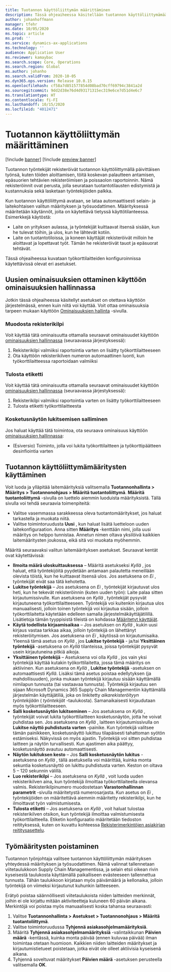```yaml
---
title: Tuotannon käyttöliittymän määrittäminen
description: Tässä ohjeaiheessa käsitellään tuotannon käyttöliittymämääritysten luontia. Kun tuotannon käyttöliittymä avataan, se lataa automaattisesti selain- ja laitekohtaisen valitun määrityksen ja työsuodattimen. Määrityksessä määritetään käytännöt, joita on käytettävä tietyssä käyttötilanteessa.
author: johanhoffmann
manager: tfehr
ms.date: 10/05/2020
ms.topic: article
ms.prod: ''
ms.service: dynamics-ax-applications
ms.technology: ''
audience: Application User
ms.reviewer: kamaybac
ms.search.scope: Core, Operations
ms.search.region: Global
ms.author: johanho
ms.search.validFrom: 2020-10-05
ms.dyn365.ops.version: Release 10.0.15
ms.openlocfilehash: cf58a7d851577854d08bad70cff69794c3841a2d
ms.sourcegitcommit: 9dd2d38e76d4d93171315ec319e6ce7d51d4e6c7
ms.translationtype: HT
ms.contentlocale: fi-FI
ms.lasthandoff: 10/15/2020
ms.locfileid: "4012471"
---
```

# <a name="configure-the-production-floor-execution-interface"></a>Tuotannon käyttöliittymän määrittäminen

[!include [banner](../includes/banner.md)]
[!include [preview banner](../includes/preview-banner.md)]

Tuotannon työntekijät rekisteröivät tuotannon käyttöliittymällä päivittäisen työnsä, kuten töiden aloittamisen, töitä koskevan palautteen antamisen, epäsuorien tehtävien rekisteröimisen ja poissaolon raportoinnin. Nämä rekisteröinnit ovat perusta, jolla seurataan tuotantotilausten edistymistä ja kustannuksia sekä lasketaan työntekijöiden palkka.

Kun tuotannon käyttöliittymä avataan, se lataa automaattisesti selain- ja laitekohtaisen valitun määrityksen ja työsuodattimen. Määrityksessä määritetään käytännöt, joita on käytettävä tietyssä käyttötilanteessa. Esimerkkejä käytöstä:

- Laite on yrityksen aulassa, ja työntekijät kuittaavat itsensä sisään, kun he tulevat töihin, ja ulos, kun he lähtevät kotiin.
- Laite on tuotantotiloissa, ja koneen käyttäjät rekisteröivät milloin he aloittavat ja lopettavat työt. Tämän he rekisteröivät tauot ja epäsuorat tehtävät.

Tässä ohjeaiheessa kuvataan työkorttilaitteiden konfiguroinnissa käytettävissä olevat eri asetukset.

## <a name="turn-on-new-features-in-feature-management"></a>Uusien ominaisuuksien ottaminen käyttöön ominaisuuksien hallinnassa

Jotkin tässä ohjeaiheessa käsitellyt asetukset on otettava käyttöön järjestelmässä, ennen kuin niitä voi käyttää. Voit ottaa ominaisuuksia tarpeen mukaan käyttöön [Ominaisuuksien hallinta](../../fin-ops-core/fin-ops/get-started/feature-management/feature-management-overview.md) -sivulla.

### <a name="generate-license-plate"></a>Muodosta rekisterikilpi

Voit käyttää tätä ominaisuutta ottamalla seuraavat ominaisuudet käyttöön [ominaisuuksien hallinnassa](../../fin-ops-core/fin-ops/get-started/feature-management/feature-management-overview.md) (seuraavassa järjestyksessä):

1. Rekisterikilpi valmiiksi raportointia varten on lisätty työkorttilaitteeseen
1. Ota käyttöön rekisterikilven numeron automaattinen luonti, kun työkorttilaitteessa raportoidaan valmiiksi

### <a name="print-label"></a>Tulosta etiketti

Voit käyttää tätä ominaisuutta ottamalla seuraavat ominaisuudet käyttöön [ominaisuuksien hallinnassa](../../fin-ops-core/fin-ops/get-started/feature-management/feature-management-overview.md) (seuraavassa järjestyksessä):

1. Rekisterikilpi valmiiksi raportointia varten on lisätty työkorttilaitteeseen
1. Tulosta etiketti työkorttilaitteesta

### <a name="allow-locking-the-touch-screen"></a>Kosketusnäytön lukitsemisen salliminen

Jos haluat käyttää tätä toimintoa, ota seuraava ominaisuus käyttöön [ominaisuuksien hallinnassa](../../fin-ops-core/fin-ops/get-started/feature-management/feature-management-overview.md):

- (Esiversio) Toiminto, jolla voi lukita työkorttilaitteen ja työkorttipäätteen desinfiointia varten

## <a name="work-with-production-floor-execution-configurations"></a>Tuotannon käyttöliittymämääritysten käyttäminen

Voit luoda ja ylläpitää laitemäärityksiä valitsemalla **Tuotannonhallinta \> Määritys \> Tuotannonohjaus \> Määritä tuotantoliittymä**. **Määritä tuotantoliittymä** -sivulla on luettelo aiemmin luoduista määrityksistä. Tällä sivulla voi tehdä seuraavia toimenpiteitä:

- Valitse vasemmassa sarakkeessa oleva tuotantomääritykset, jos haluat tarkastella ja muokata niitä.
- Valitse toimintoruudusta **Uusi** , kun haluat lisätä luetteloon uuden laitekonfiguraation. Anna sitten **Määritys** -kenttään nimi, jolla uusi määritys on helppo tunnistaa. Annetun nimen oltava yksilöivä kaikkien laitemääritysten joukossa, eikä sitä voi muokata myöhemmin.

Määritä seuraavaksi valitun laitemäärityksen asetukset. Seuraavat kentät ovat käytettävissä:

- **Ilmoita määrä uloskuittauksessa** – Määritä asetukseksi *Kyllä* , jos haluat, että työntekijöitä pyydetään antamaan palautetta meneillään olevista töistä, kun he kuittaavat itsensä ulos. Jos asetuksena on *Ei* , työntekijät eivät saa tätä kehotetta.
- **Lukitse työntekijä** – Jos asetuksena on *Ei* , työntekijät kirjautuvat ulos heti, kun he tekevät rekisteröinnin (kuten uuden työn): Laite palaa sitten kirjautumissivulle. Kun asetuksena on *Kyllä* , työntekijät pysyvät kirjautuneena työkorttilaitteeseen. Työntekijä voi kuitenkin kirjautua ulos manuaalisesti, jolloin toinen työntekijä voi kirjautua sisään, jolloin työkorttilaitetta käytetään edelleen samalla järjestelmäkäyttäjätilillä. Lisätietoja tämän tyyppisistä tileistä on kohdassa [Määritetyt käyttäjät](config-job-card-device.md#assigned-users).
- **Käytä todellista kirjaamisaikaa** – Jos asetuksen on *Kyllä* , kukin uusi kirjaus vastaa tarkkaa aikaa, jolloin työntekijä on lähettänyt rekisteröitymisen. Jos asetuksena on *Ei* , käytössä on kirjautumisaika. Yleensä tämä asetus on *Kyllä* , jos **Lukitse työntekijä** - ja/tai **Yksittäinen työntekijä** -asetuksena on *Kyllä* tilanteissa, joissa työntekijät pysyvät usein kirjautuneina pitkiä aikoja.
- **Yksittäinen työntekijä** – Asetuksena voi olla *Kyllä* , jos vain yksi työntekijä käyttää kutakin työkorttilaitetta, jossa tämä määritys on aktiivinen. Kun asetuksena on *Kyllä* , **Lukitse työntekijä** -asetuksen on automaattisesti *Kyllä*. Lisäksi tämä asetus poistaa edellytyksen (ja mahdollisuuden), jonka mukaan työntekijä kirjautuu sisään käyttämällä nimilapun tunnusta (tai vastaavaa tunnusta). Työntekijä kirjautuu sen sijaan Microsoft Dynamics 365 Supply Chain Managementiin käyttämällä järjestelmän käyttäjätiliä, joka on linkitetty *aikarekisteröityyn työntekijään* ( *työntekijät* -taulukosta). Samanaikaisesti kirjaudutaan myös työkorttilaitteeseen.
- **Salli kosketusnäytön lukitseminen** – Jos asetuksena on *Kyllä* , työntekijät voivat lukita työkorttilaitteen kosketusnäytön, jotta he voivat puhdistaa sen. Jos asetuksena on *Kyllä* , laitteen kirjautumissivulla on **Lukitse näyttö puhdistusta varten** -painike. Kun työntekijä valitsee tämän painikkeen, kosketusnäyttö lukittuu tilapäisesti tahattoman syötön estämiseksi. Näkyvissä on myös ajastin. Työntekijä voi sitten puhdistaa laitteen ja näytön turvallisesti. Kun ajastimen aika päättyy, kosketusnäyttö avautuu automaattisesti.
- **Näytön lukituksen kesto** – Jos **Salli kosketusnäytön lukitus** -asetuksena on *Kyllä* , tällä asetuksella voi määrittää, kuinka monta sekuntia kosketusnäyttö on lukittu puhdistusta varten. Keston on oltava 5 – 120 sekunnin välillä.
- **Luo rekisterikilpi** – Jos asetuksena on *Kyllä* , voit luoda uuden rekisterikilven aina, kun työntekijä ilmoittaa työkorttilaiteella olevansa valmis. Rekisterikilpinumero muodostetaan **Varastonhallinnan parametrit** -sivulla määritetystä numerosarjasta. Kun asetus on *Ei* , työntekijöiden on määritettävä aiemmin määritetty rekisterikilpi, kun he ilmoittavat työn valmistumisesta.
- **Tulosta etiketti** – Jos asetuksena on *Kyllä* , voit haluat tulostaa rekisterikilven otsikon, kun työntekijä ilmoittaa valmistumisesta työkorttilaitteella. Etiketin konfiguraatio määritetään tiedoston reitityksessä, kuten on kuvattu kohteessa [Rekisterimerkintöjen asiakirjan reititysasettelu](../warehousing/document-routing-layout-for-license-plates.md).

## <a name="clean-up-job-configurations"></a>Työmääritysten poistaminen

Tuotannon työnjohtaja valitsee tuotannon käyttöliittymän määrityksen yhteydessä määrityksen ja työsuodattimen. Nämä valinnat tallennetaan viitetaulukkoon Supply Chain Managementissa, ja selain etsii oikean rivin kyseisestä taulukosta käyttämällä paikalliseen evästeeseen tallennettua tunnusta. Tähän taulukkoon kirjataan myös päivämäärä ja kellonaika, jolloin työntekijä on viimeksi kirjautunut kuhunkin laitteeseen.

Erätyö poistaa säännöllisesti viitetaulukoista niiden laitteiden merkinnät, joihin ei ole kirjattu mitään aktiviteetteja kuluneen 60 päivän aikana. Merkintöjä voi poistaa myös manuaalisesti koska tahansa seuraavasti:

1. Valitse **Tuotannonhallinta \> Asetukset \> Tuotannonohjaus \> Määritä tuotantoliittymä**.
1. Valitse toimintoruudussa **Tyhjennä asiakasohjelmamäärityksiä**.
1. Määritä **Tyhjennä asiakasohjelmamäärityksiä** -valintaikkunan **Päivien määrä** -kentässä, kuinka monta päivää (ennen kuluvaa päivää) ilman toimintaa otetaan huomioon. Kaikkien niiden laitteiden määritykset ja kirjautumistietueet poistetaan, jotka eivät ole olleet aktiivisia kyseisenä aikana.
1. Tyhjennä soveltuvat määritykset **Päivien määrä** -asetuksen perusteella valitsemalla **OK**.
